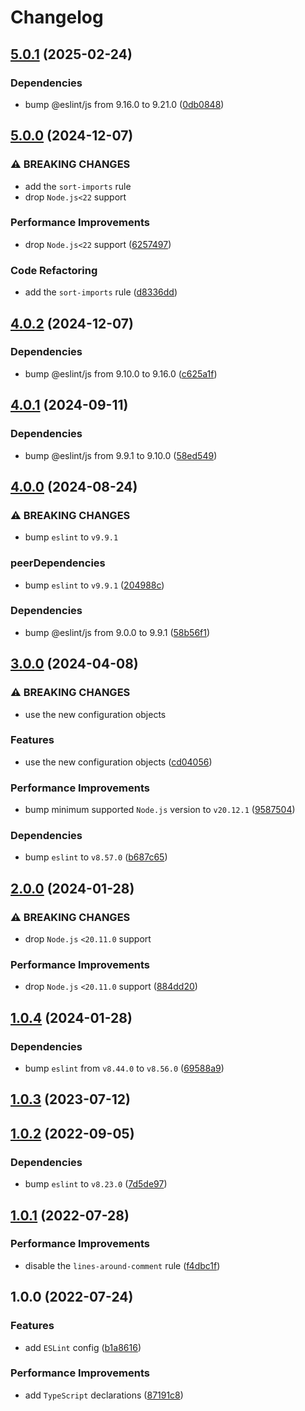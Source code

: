# Changelog

## [5.0.1](https://github.com/binden-js/eslint-config/compare/v5.0.0...v5.0.1) (2025-02-24)

### Dependencies

- bump @eslint/js from 9.16.0 to 9.21.0 ([0db0848](https://github.com/binden-js/eslint-config/commit/0db08488e42e343cbcf9f28c058828ec32f29939))

## [5.0.0](https://github.com/binden-js/eslint-config/compare/v4.0.2...v5.0.0) (2024-12-07)

### ⚠ BREAKING CHANGES

- add the `sort-imports` rule
- drop `Node.js<22` support

### Performance Improvements

- drop `Node.js<22` support ([6257497](https://github.com/binden-js/eslint-config/commit/6257497cb42c499ae51706299e23aca4106bba7d))

### Code Refactoring

- add the `sort-imports` rule ([d8336dd](https://github.com/binden-js/eslint-config/commit/d8336dd0d5290ca127e0b8f50b7f33762580b97f))

## [4.0.2](https://github.com/binden-js/eslint-config/compare/v4.0.1...v4.0.2) (2024-12-07)

### Dependencies

- bump @eslint/js from 9.10.0 to 9.16.0 ([c625a1f](https://github.com/binden-js/eslint-config/commit/c625a1f6045d5b5fa6d8616f9bef628beb90d71a))

## [4.0.1](https://github.com/binden-js/eslint-config/compare/v4.0.0...v4.0.1) (2024-09-11)

### Dependencies

- bump @eslint/js from 9.9.1 to 9.10.0 ([58ed549](https://github.com/binden-js/eslint-config/commit/58ed54943859d664623beb5f8e7c0b8601e6064d))

## [4.0.0](https://github.com/binden-js/eslint-config/compare/v3.0.0...v4.0.0) (2024-08-24)

### ⚠ BREAKING CHANGES

- bump `eslint` to `v9.9.1`

### peerDependencies

- bump `eslint` to `v9.9.1` ([204988c](https://github.com/binden-js/eslint-config/commit/204988c7ce5e2ff0bb487cd7e46c4c66c4900e5b))

### Dependencies

- bump @eslint/js from 9.0.0 to 9.9.1 ([58b56f1](https://github.com/binden-js/eslint-config/commit/58b56f19df9aaed4a175cf8c8eb485b8d1d5fb18))

## [3.0.0](https://github.com/binden-js/eslint-config/compare/v2.0.0...v3.0.0) (2024-04-08)

### ⚠ BREAKING CHANGES

- use the new configuration objects

### Features

- use the new configuration objects ([cd04056](https://github.com/binden-js/eslint-config/commit/cd04056b8fd3dce83a42eaf7e7e6a8708d099d2b))

### Performance Improvements

- bump minimum supported `Node.js` version to `v20.12.1` ([9587504](https://github.com/binden-js/eslint-config/commit/9587504129560b329f8328a8d9769cab31bb061a))

### Dependencies

- bump `eslint` to `v8.57.0` ([b687c65](https://github.com/binden-js/eslint-config/commit/b687c65b25e4150a49977f014b141bef8f4fca41))

## [2.0.0](https://github.com/binden-js/eslint-config/compare/v1.0.4...v2.0.0) (2024-01-28)

### ⚠ BREAKING CHANGES

- drop `Node.js` `<20.11.0` support

### Performance Improvements

- drop `Node.js` `<20.11.0` support ([884dd20](https://github.com/binden-js/eslint-config/commit/884dd20c5cbc4f36d82f09690b173dd56b9e826a))

## [1.0.4](https://github.com/binden-js/eslint-config/compare/v1.0.3...v1.0.4) (2024-01-28)

### Dependencies

- bump `eslint` from `v8.44.0` to `v8.56.0` ([69588a9](https://github.com/binden-js/eslint-config/commit/69588a99848a4e652f664fd64b5f9710817e28c3))

## [1.0.3](https://github.com/binden-js/eslint-config/compare/v1.0.2...v1.0.3) (2023-07-12)

## [1.0.2](https://github.com/binden-js/eslint-config/compare/v1.0.1...v1.0.2) (2022-09-05)

### Dependencies

- bump `eslint` to `v8.23.0` ([7d5de97](https://github.com/binden-js/eslint-config/commit/7d5de975877b975d3b9879c674f8015fce03d5c0))

## [1.0.1](https://github.com/binden-js/eslint-config/compare/v1.0.0...v1.0.1) (2022-07-28)

### Performance Improvements

- disable the `lines-around-comment` rule ([f4dbc1f](https://github.com/binden-js/eslint-config/commit/f4dbc1f5b021c30c0eea7f7b8818f1399d698610))

## 1.0.0 (2022-07-24)

### Features

- add `ESLint` config ([b1a8616](https://github.com/binden-js/eslint-config/commit/b1a8616a8d27e2513f0576bfb80789dab10a258f))

### Performance Improvements

- add `TypeScript` declarations ([87191c8](https://github.com/binden-js/eslint-config/commit/87191c80d4b1bb8e2a542c2aa23802ac99a9c382))
